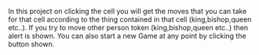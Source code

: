 In this project on clicking the cell you will get the moves that you can take for that cell according to the thing contained in that cell (king,bishop,queen etc..). If you try to move other person token (king,bishop,queen etc..) then alert is shown. You can also start a new Game at any point by clicking the button shown.